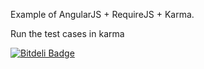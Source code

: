 Example of AngularJS + RequireJS + Karma.

Run the test cases in karma


[![Bitdeli Badge](https://d2weczhvl823v0.cloudfront.net/bkak/angularjswithrequirejs/trend.png)](https://bitdeli.com/free "Bitdeli Badge")

